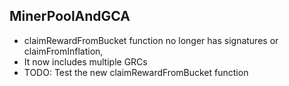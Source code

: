 ## MinerPoolAndGCA
* claimRewardFromBucket function no longer has signatures or claimFromInflation,
* It now includes multiple GRCs
* TODO: Test the new claimRewardFromBucket function